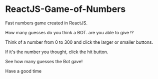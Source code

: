 # ReactJS-Game-of-Numbers
Fast numbers game created in ReactJS.

How many guesses do you think a BOT. are you able to give !?

Think of a number from 0 to 300 and click the larger or smaller buttons.

If it's the number you thought, click the hit button.

See how many guesses the Bot gave!

Have a good time

